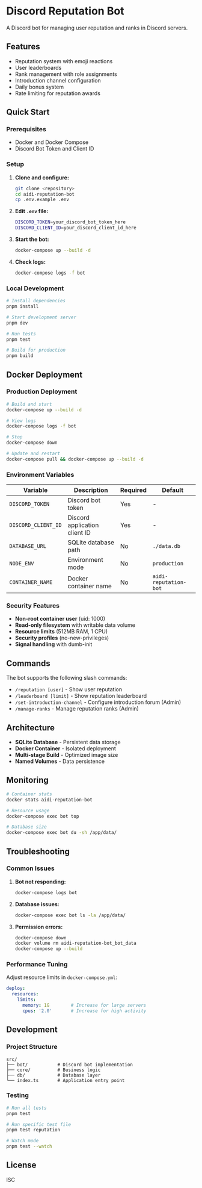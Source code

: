 # Discord Reputation Bot

A Discord bot for managing user reputation and ranks in Discord servers.

## Features

- Reputation system with emoji reactions
- User leaderboards
- Rank management with role assignments
- Introduction channel configuration
- Daily bonus system
- Rate limiting for reputation awards

## Quick Start

### Prerequisites

- Docker and Docker Compose
- Discord Bot Token and Client ID

### Setup

1. **Clone and configure:**
   ```bash
   git clone <repository>
   cd aidi-reputation-bot
   cp .env.example .env
   ```

2. **Edit `.env` file:**
   ```bash
   DISCORD_TOKEN=your_discord_bot_token_here
   DISCORD_CLIENT_ID=your_discord_client_id_here
   ```

3. **Start the bot:**
   ```bash
   docker-compose up --build -d
   ```

4. **Check logs:**
   ```bash
   docker-compose logs -f bot
   ```

### Local Development

```bash
# Install dependencies
pnpm install

# Start development server
pnpm dev

# Run tests
pnpm test

# Build for production
pnpm build
```

## Docker Deployment

### Production Deployment

```bash
# Build and start
docker-compose up --build -d

# View logs
docker-compose logs -f bot

# Stop
docker-compose down

# Update and restart
docker-compose pull && docker-compose up --build -d
```

### Environment Variables

| Variable | Description | Required | Default |
|----------|-------------|----------|---------|
| `DISCORD_TOKEN` | Discord bot token | Yes | - |
| `DISCORD_CLIENT_ID` | Discord application client ID | Yes | - |
| `DATABASE_URL` | SQLite database path | No | `./data.db` |
| `NODE_ENV` | Environment mode | No | `production` |
| `CONTAINER_NAME` | Docker container name | No | `aidi-reputation-bot` |

### Security Features

- **Non-root container user** (uid: 1000)
- **Read-only filesystem** with writable data volume
- **Resource limits** (512MB RAM, 1 CPU)
- **Security profiles** (no-new-privileges)
- **Signal handling** with dumb-init

## Commands

The bot supports the following slash commands:

- `/reputation [user]` - Show user reputation
- `/leaderboard [limit]` - Show reputation leaderboard
- `/set-introduction-channel` - Configure introduction forum (Admin)
- `/manage-ranks` - Manage reputation ranks (Admin)

## Architecture

- **SQLite Database** - Persistent data storage
- **Docker Container** - Isolated deployment
- **Multi-stage Build** - Optimized image size
- **Named Volumes** - Data persistence

## Monitoring

```bash
# Container stats
docker stats aidi-reputation-bot

# Resource usage
docker-compose exec bot top

# Database size
docker-compose exec bot du -sh /app/data/
```

## Troubleshooting

### Common Issues

1. **Bot not responding:**
   ```bash
   docker-compose logs bot
   ```

2. **Database issues:**
   ```bash
   docker-compose exec bot ls -la /app/data/
   ```

3. **Permission errors:**
   ```bash
   docker-compose down
   docker volume rm aidi-reputation-bot_bot_data
   docker-compose up --build
   ```

### Performance Tuning

Adjust resource limits in `docker-compose.yml`:

```yaml
deploy:
  resources:
    limits:
      memory: 1G        # Increase for large servers
      cpus: '2.0'       # Increase for high activity
```

## Development

### Project Structure

```
src/
├── bot/           # Discord bot implementation
├── core/          # Business logic
├── db/            # Database layer
└── index.ts       # Application entry point
```

### Testing

```bash
# Run all tests
pnpm test

# Run specific test file
pnpm test reputation

# Watch mode
pnpm test --watch
```

## License

ISC